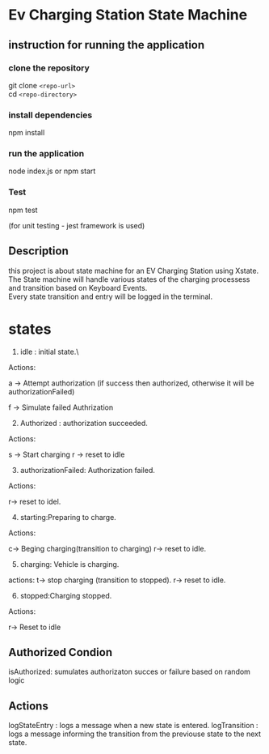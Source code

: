 # Ev Charging Station State Machine

## instruction for running the application 

### clone the repository

git clone ``<repo-url>`` \
cd ``<repo-directory>``

### install dependencies

npm install

### run the application 

node index.js
or 
npm start

### Test

npm test

(for unit testing - jest framework is used)

## Description

this project is about state machine for an EV Charging Station using Xstate.\
The State machine will handle various states of the charging processess and transition based on Keyboard Events.\
Every state transition and entry will be logged in the terminal.

# states

1. idle : initial state.\

Actions: 

a -> Attempt authorization (if success then authorized, otherwise it will be authorizationFailed)

f -> Simulate failed Authrization

2. Authorized : authorization succeeded.

Actions:

s -> Start charging 
r -> reset to idle

3. authorizationFailed: Authorization failed.

Actions:

r-> reset to idel.

4. starting:Preparing to charge.

Actions: 

c-> Beging charging(transition to charging)
r->  reset to idle.

5. charging: Vehicle is charging.

actions: 
t-> stop charging (transition to stopped).
r-> reset to idle.

6. stopped:Charging stopped.

Actions:

r-> Reset to idle

## Authorized Condion

isAuthorized: sumulates authorizaton succes or failure based on random logic

## Actions 

logStateEntry : logs a message when a new state is entered.
logTransition : logs a message informing the transition from the previouse state to the next state.

